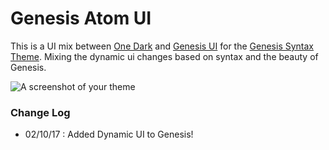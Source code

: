 # Genesis Atom UI

This is a UI mix between <a href="https://atom.io/themes/one-dark-ui">One Dark</a> and <a href="https://atom.io/themes/genesis-ui">Genesis UI</a> for the <a href="https://atom.io/themes/genesis-syntax">Genesis Syntax Theme</a>. Mixing the dynamic ui changes based on syntax and the beauty of Genesis.

![A screenshot of your theme]()

### Change Log
* 02/10/17 : Added Dynamic UI to Genesis!
